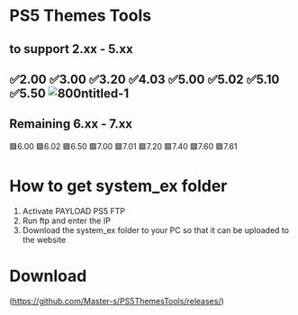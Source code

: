 # PS5 Themes Tools
to support
2.xx - 5.xx
-
✅2.00 ✅3.00 ✅3.20 ✅4.03 ✅5.00  ✅5.02 ✅5.10 ✅5.50 
![800ntitled-1](https://github.com/user-attachments/assets/bbb3abdc-beeb-4de3-8143-f3a629df82e0)
-
Remaining 6.xx - 7.xx
-
🟩6.00 🟩6.02 🟩6.50 🟩7.00 🟩7.01  🟩7.20 🟩7.40 🟩7.60  🟩7.61

# How to get system_ex folder
1. Activate PAYLOAD PS5 FTP <IP> <Port>
2. Run ftp and enter the IP
3. Download the system_ex folder to your PC so that it can be uploaded to the website

# Download
(https://github.com/Master-s/PS5ThemesTools/releases/)
